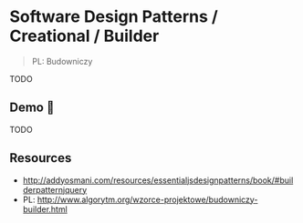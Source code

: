 # Software Design Patterns / Creational / Builder

> PL: Budowniczy

TODO

## Demo 🎉

TODO

## Resources

* <http://addyosmani.com/resources/essentialjsdesignpatterns/book/#builderpatternjquery>
* PL: <http://www.algorytm.org/wzorce-projektowe/budowniczy-builder.html>
